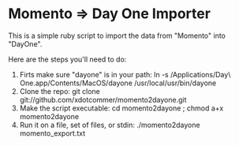 Momento => Day One Importer
===========================

This is a simple ruby script to import the data from "Momento" into "DayOne".

Here are the steps you'll need to do:

1. Firts make sure "dayone" is in your path: ln -s /Applications/Day\ One.app/Contents/MacOS/dayone /usr/local/usr/bin/dayone
2. Clone the repo: git clone git://github.com/xdotcommer/momento2dayone.git
3. Make the script executable: cd momento2dayone ; chmod a+x momento2dayone
4. Run it on a file, set of files, or stdin: ./momento2dayone momento_export.txt